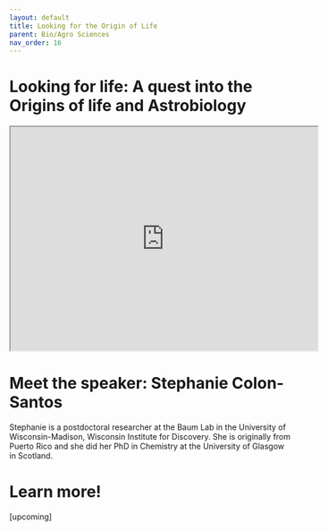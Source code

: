 ```yaml
---
layout: default
title: Looking for the Origin of Life
parent: Bio/Agro Sciences
nav_order: 16
---
```


# Looking for life: A quest into the Origins of life and Astrobiology

<iframe width="550" height="400"
    src="https://youtube.com/embed/NdSkt3ZYqLU">
</iframe>

# Meet the speaker: Stephanie Colon-Santos

Stephanie is a postdoctoral researcher at the Baum Lab in the University of Wisconsin-Madison, Wisconsin Institute for Discovery. She is originally from Puerto Rico and she did her PhD in Chemistry at the University of Glasgow in Scotland.

# Learn more!

[upcoming]